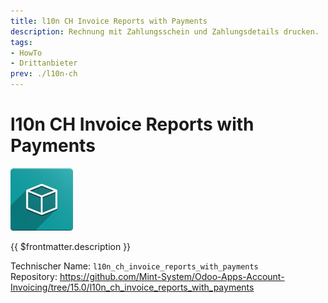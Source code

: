 ```yaml
---
title: l10n CH Invoice Reports with Payments
description: Rechnung mit Zahlungsschein und Zahlungsdetails drucken.
tags:
- HowTo
- Drittanbieter
prev: ./l10n-ch
---
```

# l10n CH Invoice Reports with Payments
![icon_oms_box](attachments/icon_oms_box.png)

{{ $frontmatter.description }}

Technischer Name: `l10n_ch_invoice_reports_with_payments`\
Repository: <https://github.com/Mint-System/Odoo-Apps-Account-Invoicing/tree/15.0/l10n_ch_invoice_reports_with_payments>
